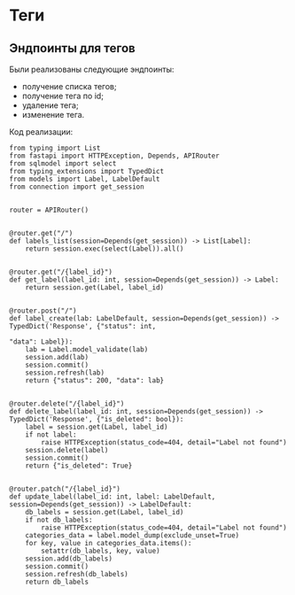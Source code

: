 # Теги
## Эндпоинты для тегов

Были реализованы следующие эндпоинты:

* получение списка тегов;
* получение тега по id;
* удаление тега;
* изменение тега.


Код реализации:

    from typing import List
    from fastapi import HTTPException, Depends, APIRouter
    from sqlmodel import select
    from typing_extensions import TypedDict
    from models import Label, LabelDefault
    from connection import get_session
    
    
    router = APIRouter()
    
    
    @router.get("/")
    def labels_list(session=Depends(get_session)) -> List[Label]:
        return session.exec(select(Label)).all()
    
    
    @router.get("/{label_id}")
    def get_label(label_id: int, session=Depends(get_session)) -> Label:
        return session.get(Label, label_id)
    
    
    @router.post("/")
    def label_create(lab: LabelDefault, session=Depends(get_session)) -> TypedDict('Response', {"status": int,
                                                                                                "data": Label}):
        lab = Label.model_validate(lab)
        session.add(lab)
        session.commit()
        session.refresh(lab)
        return {"status": 200, "data": lab}
    
    
    @router.delete("/{label_id}")
    def delete_label(label_id: int, session=Depends(get_session)) -> TypedDict('Response', {"is_deleted": bool}):
        label = session.get(Label, label_id)
        if not label:
            raise HTTPException(status_code=404, detail="Label not found")
        session.delete(label)
        session.commit()
        return {"is_deleted": True}
    
    
    @router.patch("/{label_id}")
    def update_label(label_id: int, label: LabelDefault, session=Depends(get_session)) -> LabelDefault:
        db_labels = session.get(Label, label_id)
        if not db_labels:
            raise HTTPException(status_code=404, detail="Label not found")
        categories_data = label.model_dump(exclude_unset=True)
        for key, value in categories_data.items():
            setattr(db_labels, key, value)
        session.add(db_labels)
        session.commit()
        session.refresh(db_labels)
        return db_labels
